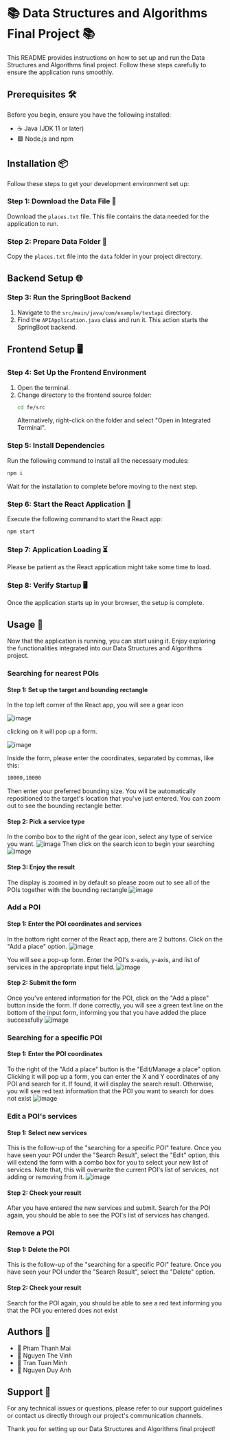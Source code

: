 
# 📚 Data Structures and Algorithms Final Project 📚

This README provides instructions on how to set up and run the Data Structures and Algorithms final project. Follow these steps carefully to ensure the application runs smoothly.

## Prerequisites 🛠️

Before you begin, ensure you have the following installed:
- ☕ Java (JDK 11 or later)
- 🟩 Node.js and npm

## Installation 📦

Follow these steps to get your development environment set up:

### Step 1: Download the Data File 📄

Download the `places.txt` file. This file contains the data needed for the application to run.

### Step 2: Prepare Data Folder 📂

Copy the `places.txt` file into the `data` folder in your project directory.

## Backend Setup 🌐

### Step 3: Run the SpringBoot Backend

1. Navigate to the `src/main/java/com/example/testapi` directory.
2. Find the `APIApplication.java` class and run it. This action starts the SpringBoot backend.

## Frontend Setup 🖥️

### Step 4: Set Up the Frontend Environment

1. Open the terminal.
2. Change directory to the frontend source folder:
   ```bash
   cd fe/src
   ```
   Alternatively, right-click on the folder and select "Open in Integrated Terminal".

### Step 5: Install Dependencies

Run the following command to install all the necessary modules:
```bash
npm i
```
Wait for the installation to complete before moving to the next step.

### Step 6: Start the React Application 🚀

Execute the following command to start the React app:
```bash
npm start
```

### Step 7: Application Loading ⏳

Please be patient as the React application might take some time to load.

### Step 8: Verify Startup 🖥️

Once the application starts up in your browser, the setup is complete.

## Usage 🎯

Now that the application is running, you can start using it. Enjoy exploring the functionalities integrated into our Data Structures and Algorithms project.

### Searching for nearest POIs 
#### Step 1: Set up the target and bounding rectangle
In the top left corner of the React app, you will see a gear icon

![image](https://github.com/vinhnt2914/DSA_FinalProject/assets/113036284/e30173f2-db9f-4986-8eea-bbb5144d5e20)

clicking on it will pop up a form. 

![image](https://github.com/vinhnt2914/DSA_FinalProject/assets/113036284/d8757026-08c2-43f2-9b09-caa54960a94f)


Inside the form, please enter the coordinates, separated by commas, like this:
```bash
10000,10000
```
Then enter your preferred bounding size. You will be automatically repositioned to the target's location that you've just entered. You can zoom out to see the bounding rectangle better.

#### Step 2: Pick a service type
In the combo box to the right of the gear icon, select any type of service you want. 
![image](https://github.com/vinhnt2914/DSA_FinalProject/assets/113036284/e3dcb7cf-c32f-4d62-8c4d-5d1bf851c92d)
Then click on the search icon to begin your searching
![image](https://github.com/vinhnt2914/DSA_FinalProject/assets/113036284/3bb494c7-12b8-4dca-8b5a-ec381912d520)

#### Step 3: Enjoy the result
The display is zoomed in by default so please zoom out to see all of the POIs together with the bounding rectangle
![image](https://github.com/vinhnt2914/DSA_FinalProject/assets/113036284/3088f044-35bf-4a02-98de-06439c2275f4)

### Add a POI
#### Step 1: Enter the POI coordinates and services
In the bottom right corner of the React app, there are 2 buttons. Click on the "Add a place" option. 
![image](https://github.com/vinhnt2914/DSA_FinalProject/assets/113036284/a31fee1a-523c-4a41-99a2-b085b545442c)

You will see a pop-up form. Enter the POI's x-axis, y-axis, and list of services in the appropriate input field.
![image](https://github.com/vinhnt2914/DSA_FinalProject/assets/113036284/00836329-c803-490b-9896-815213e67ae7)

#### Step 2: Submit the form
Once you've entered information for the POI, click on the "Add a place" button inside the form. If done correctly, you will see a green text line on the bottom of the input form, informing you that you have added the place successfully
![image](https://github.com/vinhnt2914/DSA_FinalProject/assets/113036284/9c66c476-030f-4e15-bf36-7dd518770cea)

### Searching for a specific POI
#### Step 1: Enter the POI coordinates
To the right of the "Add a place" button is the "Edit/Manage a place" option. Clicking it will pop up a form, you can enter the X and Y coordinates of any POI and search for it. If found, it will display the search result. Otherwise, you will see red text information that the POI you want to search for does not exist
![image](https://github.com/vinhnt2914/DSA_FinalProject/assets/113036284/8be4f699-edc6-46e8-8b8d-dfe5235fe9e2)

### Edit a POI's services
#### Step 1: Select new services
This is the follow-up of the "searching for a specific POI" feature. Once you have seen your POI under the "Search Result", select the "Edit" option, this will extend the form with a combo box for you to select your new list of services. Note that, this will overwrite the current POI's list of services, not adding or removing from it.
![image](https://github.com/vinhnt2914/DSA_FinalProject/assets/113036284/dabe157b-3ea9-4530-896b-647d7c5c8c01)

#### Step 2: Check your result
After you have entered the new services and submit. Search for the POI again, you should be able to see the POI's list of services has changed.

### Remove a POI
#### Step 1: Delete the POI
This is the follow-up of the "searching for a specific POI" feature. Once you have seen your POI under the "Search Result", select the "Delete" option.

#### Step 2: Check your result
Search for the POI again, you should be able to see a red text informing you that the POI you entered does not exist

## Authors 👥

- 📘 Pham Thanh Mai
- 📗 Nguyen The Vinh
- 📙 Tran Tuan Minh
- 📔 Nguyen Duy Anh

## Support 🔧

For any technical issues or questions, please refer to our support guidelines or contact us directly through our project's communication channels.

Thank you for setting up our Data Structures and Algorithms final project!
